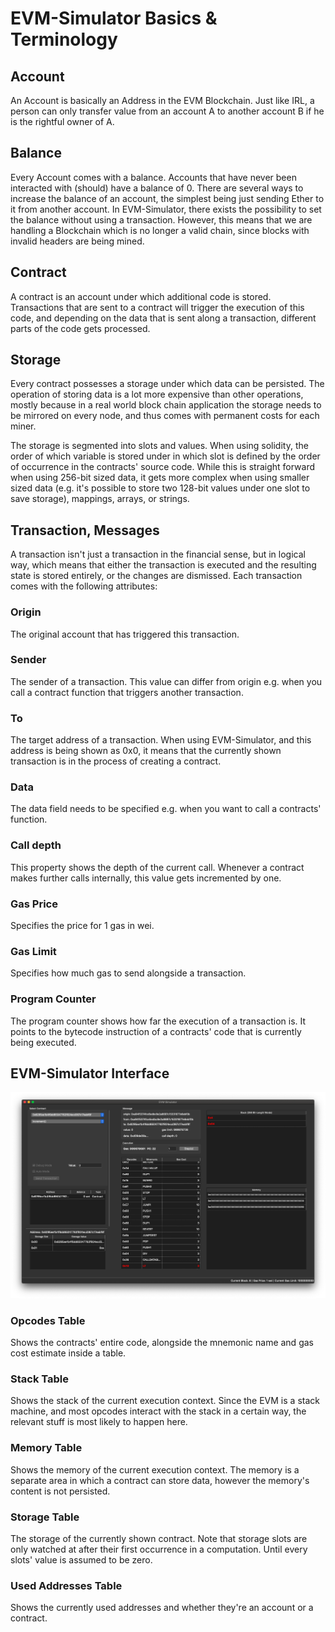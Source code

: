 # EVM-Simulator Basics & Terminology

## Account
An Account is basically an Address in the EVM Blockchain. Just like IRL, a person can only transfer
value from an account A to another account B if he is the rightful owner of A. 
## Balance
Every Account comes with a balance. Accounts that have never been interacted with (should) have a balance of 0.
There are several ways to increase the balance of an account, the simplest being just sending Ether to it from another 
account. In EVM-Simulator, there exists the possibility to set the balance without using a transaction. However, this 
means that we are handling a Blockchain which is no longer a valid chain, since blocks with invalid headers are being 
mined.

## Contract
A contract is an account under which additional code is stored. Transactions that are sent to a contract will trigger 
the execution of this code, and depending on the data that is sent along a transaction, different parts of the code gets
processed.

## Storage
Every contract possesses a storage under which data can be persisted. The operation of storing data is a lot more 
expensive than other operations, mostly because in a real world block chain application the storage needs to be mirrored
on every node, and thus comes with permanent costs for each miner. 

The storage is segmented into slots and values. When using solidity, the order of which variable is stored under in 
which slot is defined by the order of occurrence in the contracts' source code. While this is straight forward when 
using 256-bit sized data, it gets more complex when using smaller sized data (e.g. it's possible to store two 128-bit values
under one slot to save storage), mappings, arrays, or strings.

## Transaction, Messages
A transaction isn't just a transaction in the financial sense, but in logical way, which means that either the 
transaction is executed and the resulting state is stored entirely, or the changes are dismissed.
Each transaction comes with the following attributes:

### Origin
The original account that has triggered this transaction.
### Sender
The sender of a transaction. This value can differ from origin e.g. when you call a contract function that triggers 
another transaction.
### To
The target address of a transaction. When using EVM-Simulator, and this address is being shown as 0x0, it means that the 
currently shown transaction is in the process of creating a contract.
### Data
The data field needs to be specified e.g. when you want to call a contracts' function.
### Call depth
This property shows the depth of the current call. Whenever a contract makes further calls internally, this value gets 
incremented by one. 
### Gas Price
Specifies the price for 1 gas in wei.
### Gas Limit
Specifies how much gas to send alongside a transaction. 
### Program Counter
The program counter shows how far the execution of a transaction is. It points to the bytecode instruction
of a contracts' code that is currently being executed. 
## EVM-Simulator Interface
![Screenshot of EVM-Simulator](screenshot.png?raw=true "EVM-Simulator on macOS")
### Opcodes Table
Shows the contracts' entire code, alongside the mnemonic name and gas cost estimate inside a table. 
### Stack Table
Shows the stack of the current execution context. Since the EVM is a stack machine, and most opcodes interact with the 
stack in a certain way, the relevant stuff is most likely to happen here.
### Memory Table
Shows the memory of the current execution context. The memory is a separate area in which a contract can store data,
 however the memory's content is not persisted.
### Storage Table
The storage of the currently shown contract. Note that storage slots are only watched at after their first occurrence in
a computation. Until every slots' value is assumed to be zero.
### Used Addresses Table
Shows the currently used addresses and whether they're an account or a contract.






